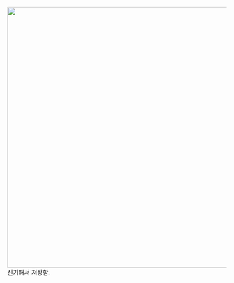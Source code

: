 <img src="https://github.com/user-attachments/assets/5086a0f6-8de9-4fae-afdd-7080152fb641" width="600"/> <br>
신기해서 저장함.
